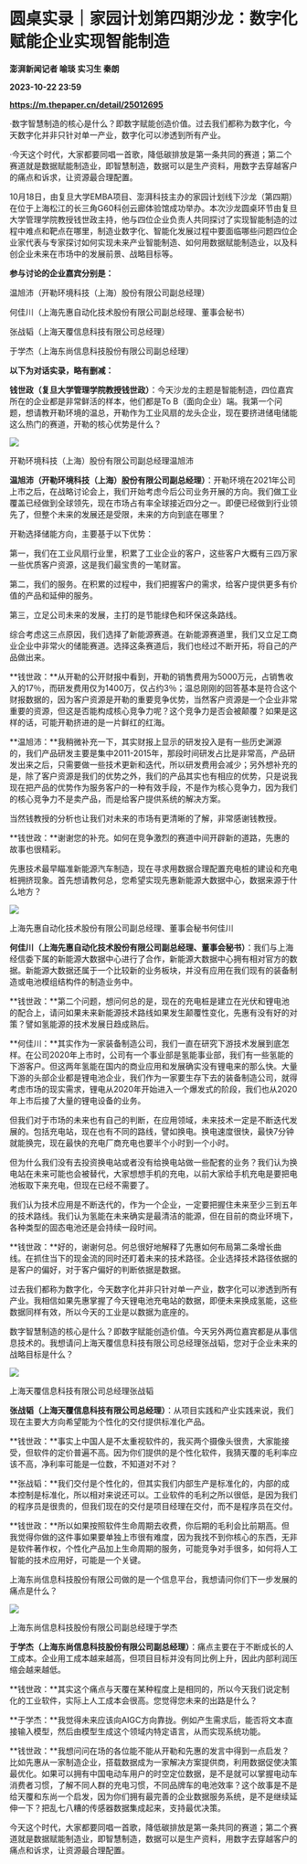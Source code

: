 # 圆桌实录｜家园计划第四期沙龙：数字化赋能企业实现智能制造
**澎湃新闻记者 喻琰 实习生 秦朗**

**2023-10-22 23:59**

**https://m.thepaper.cn/detail/25012695**

·数字智慧制造的核心是什么？即数字赋能创造价值。过去我们都称为数字化，今天数字化并非只针对单一产业，数字化可以渗透到所有产业。

·今天这个时代，大家都要同唱一首歌，降低碳排放是第一条共同的赛道；第二个赛道就是数据赋能制造业，即智慧制造，数据可以是生产资料，用数字去穿越客户的痛点和诉求，让资源最合理配置。

10月18日，由复旦大学EMBA项目、澎湃科技主办的家园计划线下沙龙（第四期）在位于上海松江的长三角G60科创云廊体验馆成功举办。本次沙龙圆桌环节由复旦大学管理学院教授钱世政主持，他与四位企业负责人共同探讨了实现智能制造的过程中难点和靶点在哪里，制造业数字化、智能化发展过程中要面临哪些问题四位企业家代表与专家探讨如何实现未来产业智能制造、如何用数据赋能制造业，以及科创企业未来在市场中的发展前景、战略目标等。

**参与讨论的企业嘉宾分别是：**

温旭沛（开勒环境科技（上海）股份有限公司副总经理）

何佳川（上海先惠自动化技术股份有限公司副总经理、董事会秘书）

张战韬（上海天覆信息科技有限公司总经理）

于学杰（上海东尚信息科技股份有限公司副总经理）

**以下为对话实录，略有删减：**

**钱世政（复旦大学管理学院教授钱世政）**：今天沙龙的主题是智能制造，四位嘉宾所在的企业都是非常鲜活的样本，他们都是To B（面向企业）端。我第一个问题，想请教开勒环境的温总，开勒作为工业风扇的龙头企业，现在要挤进储电储能这么热门的赛道，开勒的核心优势是什么？

![](https://imagecloud.thepaper.cn/thepaper/image/275/60/162.jpg)

开勒环境科技（上海）股份有限公司副总经理温旭沛

**温旭沛（开勒环境科技（上海）股份有限公司副总经理）**：开勒环境在2021年公司上市之后，在战略讨论会上，我们开始考虑今后公司业务开展的方向。我们做工业覆盖已经做到全球领先，现在市场占有率全球接近四分之一。即便已经做到行业领先了，但整个未来的发展还是受限，未来的方向到底在哪里？

开勒选择储能方向，主要基于以下优势：

第一，我们在工业风扇行业里，积累了工业企业的客户，这些客户大概有三四万家一些优质客户资源，这是我们最宝贵的一笔财富。

第二，我们的服务。在积累的过程中，我们把握客户的需求，给客户提供更多有价值的产品和延伸的服务。

第三，立足公司未来的发展，主打的是节能绿色和环保这条路线。

综合考虑这三点原因，我们选择了新能源赛道。在新能源赛道里，我们又立足工商业企业中非常火的储能赛道。选择这条赛道后，我们也经过不断开拓，将自己的产品做出来。

**钱世政：**从开勒的公开财报中看到，开勒的销售费用为5000万元，占销售收入的17％，而研发费用仅为1400万，仅占约3％；温总刚刚的回答基本是符合这个财报数据的，因为客户资源是开勒的重要竞争优势，当然客户资源是一个企业非常重要的资源，但这是否能构成核心竞争力呢？这个竞争力是否会被颠覆？如果是这样的话，可能开勒挤进的是一片鲜红的红海。

**温旭沛：**我稍微补充一下，其实财报上显示的研发投入是有一些历史渊源的，我们产品研发主要是集中2011-2015年，那段时间研发占比是非常高，产品研发出来之后，只需要做一些技术更新和迭代，所以研发费用会减少；另外想补充的是，除了客户资源是我们的优势之外，我们的产品其实也有相应的优势，只是说我现在把产品的优势作为服务客户的一种有效手段，不是作为核心竞争力，因为我们的核心竞争力不是卖产品，而是给客户提供系统的解决方案。

当然钱教授的分析也让我们对未来的市场有更清晰的了解，非常感谢钱教授。

**钱世政：**谢谢您的补充。如何在竞争激烈的赛道中间开辟新的道路，先惠的故事也很精彩。

先惠技术最早瞄准新能源汽车制造，现在寻求用数据合理配置充电桩的建设和充电桩拥挤现象。首先想请教何总，您希望实现先惠新能源大数据中心，数据来源于什么地方？

![](https://imagecloud.thepaper.cn/thepaper/image/275/60/169.jpg)

上海先惠自动化技术股份有限公司副总经理、董事会秘书何佳川

**何佳川（上海先惠自动化技术股份有限公司副总经理、董事会秘书）**：我们与上海经信委下属的新能源大数据中心进行了合作，新能源大数据中心拥有相对官方的数据。新能源大数据还属于一个比较新的业务板块，并没有应用在我们现有的装备制造或电池模组结构件的制造业务中。

**钱世政：**第二个问题，想问何总的是，现在的充电桩是建立在光伏和锂电池的配合上，请问如果未来新能源技术路线如果发生颠覆性变化，先惠有没有好的对策？譬如氢能源的技术发展日趋成熟后。

**何佳川：**其实作为一家装备制造公司，我们一直在研究下游技术发展到底怎样。在公司2020年上市时，公司有一个事业部是氢能事业部，我们有一些氢能的下游客户。但这两年氢能在国内的商业应用和发展确实没有锂电来的那么快。大量下游的头部企业都是锂电池企业，我们作为一家要生存下去的装备制造公司，就得考虑市场的现实需求，锂电从2020年开始进入一个爆发式的阶段，我们也从2020年上市后接了大量的锂电设备的业务。

但我们对于市场的未来也有自己的判断，在应用领域，未来技术一定是不断迭代发展的。包括充电站，现在也有不同的路线，譬如换电。换电速度很快，最快7分钟就能换完，现在最快的充电厂商充电也要半个小时到一个小时。

但为什么我们没有去投资换电站或者没有给换电站做一些配套的业务？我们认为换电站在未来可能也会被替代，大家想想手机的充电，以前大家给手机充电是要把电池板取下来充电，但现在已经不需要了。

我们认为技术应用是不断迭代的，作为一个企业，一定要把握住未来至少三到五年的技术路线。我们认为氢能在未来确实是最清洁的能源，但在目前的商业环境下，各种类型的固态电池还是会持续一段时间。

**钱世政：**好的，谢谢何总。何总很好地解释了先惠如何布局第二条增长曲线。在抓住当下的现金流的同时还盯着未来的技术路径。企业选择技术路径依据的是客户的偏好，对于客户偏好的判断依据是数据。

过去我们都称为数字化，今天数字化并非只针对单一产业，数字化可以渗透到所有产业。我相信如果先惠掌握了今天锂电池充电站的数据，即便未来换成氢能，这些数据同样有效，所以今天的工业是以数据为底座的。

数字智慧制造的核心是什么？即数字赋能创造价值。今天另外两位嘉宾都是从事信息技术的。我想请问上海天覆信息科技有限公司总经理张战韬，您对于企业未来的战略目标是什么？

![](https://imagecloud.thepaper.cn/thepaper/image/275/60/170.jpg)

上海天覆信息科技有限公司总经理张战韬

**张战韬（上海天覆信息科技有限公司总经理）**：从项目实践和产业实践来说，我们现在主要大方向希望能为个性化的交付提供标准化产品。

**钱世政：**事实上中国人是不太重视软件的，我买两个摄像头很贵，大家能接受，但软件的定价普遍不高。因为你们提供的是个性化软件，我猜天覆的毛利率应该不高，净利率可能是一位数，不知道对不对？

**张战韬：**我们交付是个性化的，但其实我们内部生产是标准化的，内部的成本控制是标准化，所以相对来说还可以。工业软件的毛利之所以很低，是因为我们的程序员是很贵的，但我们现在的交付是项目经理在交付，而不是程序员在交付。

**钱世政：**所以如果按照软件生命周期去收费，你后期的毛利会比前期高。但我觉得你做的这件事如果要单独上市很有难度，因为我找不到你核心的东西，无非是软件著作权，个性化产品加上生命周期的服务，可能竞争对手很多，如何将人工智能的技术应用好，可能是一个关键。

上海东尚信息科技股份有限公司做的是一个信息平台，我想请问你们下一步发展的痛点是什么？

![](https://imagecloud.thepaper.cn/thepaper/image/275/60/171.jpg)

上海东尚信息科技股份有限公司副总经理于学杰

**于学杰（上海东尚信息科技股份有限公司副总经理）**：痛点主要在于不断成长的人工成本。企业用工成本越来越高，但项目目标并没有同比例上升，因此内部利润压缩会越来越低。

**钱世政：**其实这个痛点与天覆在某种程度上是相同的，所以今天我们说定制化的工业软件，实际上人工成本会很高。您觉得您未来的出路是什么？

**于学杰：**我觉得未来应该向AIGC方向靠拢。例如产生需求后，能否将文本直接输入模型，然后由模型生成这个领域内特定语言，从而实现系统功能。

**钱世政：**我想问问在场的各位能不能从开勒和先惠的发言中得到一点启发？比如先惠从一家制造企业，搭载数据成为一家解决方案提供商，利用数据促使决策最优化。如果可以拥有中国电动车用户的时空定位数据，是不是就可以掌握电动车消费者习惯，了解不同人群的充电习惯，不同品牌车的电池效率？这个故事是不是给天覆和东尚一个启发，因为你们拥有最完善的企业数据服务系统，是不是继续延伸一下？把乱七八糟的传感器数据集成起来，支持最优决策。

今天这个时代，大家都要同唱一首歌，降低碳排放是第一条共同的赛道；第二个赛道就是数据赋能制造业，即智慧制造，数据可以是生产资料，用数字去穿越客户的痛点和诉求，让资源最合理配置。